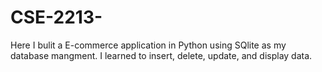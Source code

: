 # CSE-2213-
Here I bulit a E-commerce application in Python using SQlite as my database mangment. I learned to insert, delete, update, and display data.
